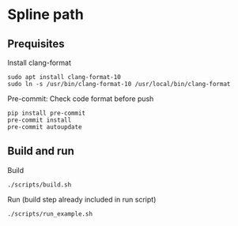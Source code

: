 # Spline path

## Prequisites

Install clang-format
```
sudo apt install clang-format-10
sudo ln -s /usr/bin/clang-format-10 /usr/local/bin/clang-format
```

Pre-commit: Check code format before push
```
pip install pre-commit
pre-commit install
pre-commit autoupdate
```

## Build and run

Build
```
./scripts/build.sh
```

Run (build step already included in run script)
```
./scripts/run_example.sh
```